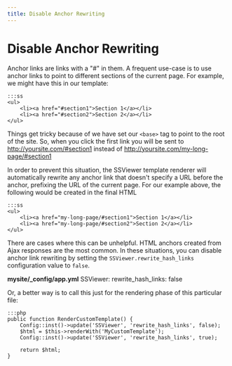 ```yaml
---
title: Disable Anchor Rewriting
---
```

# Disable Anchor Rewriting

Anchor links are links with a "#" in them. A frequent use-case is to use anchor links to point to different sections of 
the current page.  For example, we might have this in our template:

	:::ss
	<ul>
		<li><a href="#section1">Section 1</a></li>
		<li><a href="#section2">Section 2</a></li>
	</ul>


Things get tricky because of we have set our `<base>` tag to point to the root of the site.  So, when you click the 
first link you will be sent to http://yoursite.com/#section1 instead of http://yoursite.com/my-long-page/#section1

In order to prevent this situation, the SSViewer template renderer will automatically rewrite any anchor link that
doesn't specify a URL before the anchor, prefixing the URL of the current page.  For our example above, the following
would be created in the final HTML

	:::ss
	<ul>
		<li><a href="my-long-page/#section1">Section 1</a></li>
		<li><a href="my-long-page/#section2">Section 2</a></li>
	</ul>


There are cases where this can be unhelpful. HTML anchors created from Ajax responses are the most common. In these
situations, you can disable anchor link rewriting by setting the `SSViewer.rewrite_hash_links` configuration value to 
`false`.

**mysite/_config/app.yml**
SSViewer:
  rewrite_hash_links: false

Or, a better way is to call this just for the rendering phase of this particular file:

	:::php
	public function RenderCustomTemplate() {
		Config::inst()->update('SSViewer', 'rewrite_hash_links', false);
		$html = $this->renderWith('MyCustomTemplate');
		Config::inst()->update('SSViewer', 'rewrite_hash_links', true);

		return $html;
	}